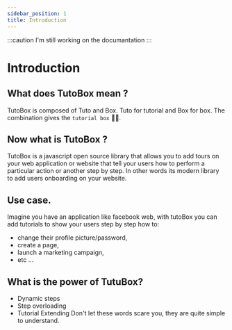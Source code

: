 ```yaml
---
sidebar_position: 1
title: Introduction
---
```

:::caution 
I'm still working on the documantation
:::
# Introduction

## What does TutoBox mean ?
TutoBox is composed of Tuto and Box. Tuto for tutorial and Box for box. The combination gives the `tutorial box` 🤷‍♀️.

## Now what is TutoBox ?
TutoBox is a javascript open source library that allows you to add tours on your web application or website that tell your users how to perform a particular action or another step by step.
In other words its modern library to add users onboarding on your website.

## Use case.
Imagine you have an application like facebook web, with tutoBox you can add tutorials to show your users step by step how to:
- change their profile picture/password,
- create a page,
- launch a marketing campaign,
- etc ...

## What is the power of TutuBox?
- Dynamic steps
- Step overloading
- Tutorial Extending
Don't let these words scare you, they are quite simple to understand.
